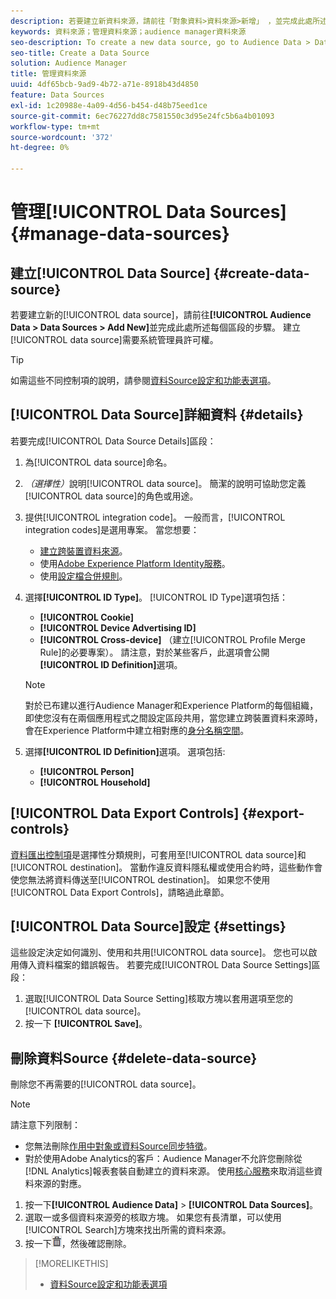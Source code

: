 ```yaml
---
description: 若要建立新資料來源，請前往「對象資料>資料來源>新增」 ，並完成此處所述每個區段的步驟。 需要管理員許可權才能建立資料來源。
keywords: 資料來源；管理資料來源；audience manager資料來源
seo-description: To create a new data source, go to Audience Data > Data Sources > Add New and complete the steps for each section described here. Administrator permissions are required to create a data source.
seo-title: Create a Data Source
solution: Audience Manager
title: 管理資料來源
uuid: 4df65bcb-9ad9-4b72-a71e-8918b43d4850
feature: Data Sources
exl-id: 1c20988e-4a09-4d56-b454-d48b75eed1ce
source-git-commit: 6ec76227dd8c7581550c3d95e24fc5b6a4b01093
workflow-type: tm+mt
source-wordcount: '372'
ht-degree: 0%

---
```


# 管理[!UICONTROL Data Sources] {#manage-data-sources}

## 建立[!UICONTROL Data Source] {#create-data-source}

若要建立新的[!UICONTROL data source]，請前往&#x200B;**[!UICONTROL Audience Data > Data Sources > Add New]**&#x200B;並完成此處所述每個區段的步驟。 建立[!UICONTROL data source]需要系統管理員許可權。

<!-- create-datasource.xml -->

>[!TIP]
>
>如需這些不同控制項的說明，請參閱[資料Source設定和功能表選項](../features/datasources-list-and-settings.md#settings-menu-options)。

## [!UICONTROL Data Source]詳細資料 {#details}

若要完成[!UICONTROL Data Source Details]區段：

1. 為[!UICONTROL data source]命名。
1. *（選擇性）*&#x200B;說明[!UICONTROL data source]。 簡潔的說明可協助您定義[!UICONTROL data source]的角色或用途。
1. 提供[!UICONTROL integration code]。 一般而言，[!UICONTROL integration codes]是選用專案。 當您想要：

   * [建立跨裝置資料來源](../features/profile-merge-rules/merge-rules-start.md#create-data-source)。
   * 使用[Adobe Experience Platform Identity服務](https://experienceleague.adobe.com/docs/id-service/using/home.html)。
   * 使用[設定檔合併規則](../features/profile-merge-rules/merge-rules-start.md)。

1. 選擇&#x200B;**[!UICONTROL ID Type]**。 [!UICONTROL ID Type]選項包括：

   * **[!UICONTROL Cookie]**
   * **[!UICONTROL Device Advertising ID]**
   * **[!UICONTROL Cross-device]** （建立[!UICONTROL Profile Merge Rule]的必要專案）。 請注意，對於某些客戶，此選項會公開&#x200B;**[!UICONTROL ID Definition]**&#x200B;選項。

   >[!NOTE]
   >
   >對於已布建以進行Audience Manager和Experience Platform的每個組織，即使您沒有在兩個應用程式之間設定區段共用，當您建立跨裝置資料來源時，會在Experience Platform中建立相對應的[身分名稱空間](https://experienceleague.adobe.com/docs/experience-platform/identity/namespaces.html#manage-namespaces)。

1. 選擇&#x200B;**[!UICONTROL ID Definition]**&#x200B;選項。 選項包括:

   * **[!UICONTROL Person]**
   * **[!UICONTROL Household]**

## [!UICONTROL Data Export Controls] {#export-controls}

[資料匯出控制項](../features/data-export-controls.md)是選擇性分類規則，可套用至[!UICONTROL data source]和[!UICONTROL destination]。 當動作違反資料隱私權或使用合約時，這些動作會使您無法將資料傳送至[!UICONTROL destination]。 如果您不使用[!UICONTROL Data Export Controls]，請略過此章節。

## [!UICONTROL Data Source]設定 {#settings}

這些設定決定如何識別、使用和共用[!UICONTROL data source]。 您也可以啟用傳入資料檔案的錯誤報告。 若要完成[!UICONTROL Data Source Settings]區段：

1. 選取[!UICONTROL Data Source Setting]核取方塊以套用選項至您的[!UICONTROL data source]。
2. 按一下 **[!UICONTROL Save]**。

## 刪除資料Source {#delete-data-source}

<!-- t_datasource_delete.xml -->

刪除您不再需要的[!UICONTROL data source]。

>[!NOTE]
>
>請注意下列限制：
>
>* 您無法刪除[作用中對象或資料Source同步特徵](../features/traits/client-activity-synced-audience-traits.md)。
>* 對於使用Adobe Analytics的客戶：Audience Manager不允許您刪除從[!DNL Analytics]報表套裝自動建立的資料來源。 使用[核心服務](https://experienceleague.adobe.com/docs/core-services/interface/about-core-services/core-services-landing.html)來取消這些資料來源的對應。

1. 按一下&#x200B;**[!UICONTROL Audience Data]** > **[!UICONTROL Data Sources]**。
1. 選取一或多個資料來源旁的核取方塊。
如果您有長清單，可以使用[!UICONTROL Search]方塊來找出所需的資料來源。
1. 按一下![](assets/icon_trash.png)，然後確認刪除。


>[!MORELIKETHIS]
>
>* [資料Source設定和功能表選項](../features/datasources-list-and-settings.md#settings-menu-options)
